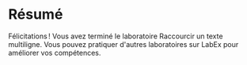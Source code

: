 # Résumé

Félicitations ! Vous avez terminé le laboratoire Raccourcir un texte multiligne. Vous pouvez pratiquer d'autres laboratoires sur LabEx pour améliorer vos compétences.
